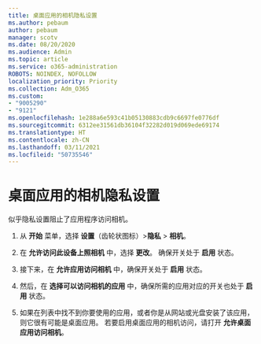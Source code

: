 ```yaml
---
title: 桌面应用的相机隐私设置
ms.author: pebaum
author: pebaum
manager: scotv
ms.date: 08/20/2020
ms.audience: Admin
ms.topic: article
ms.service: o365-administration
ROBOTS: NOINDEX, NOFOLLOW
localization_priority: Priority
ms.collection: Adm_O365
ms.custom:
- "9005290"
- "9121"
ms.openlocfilehash: 1e288a6e593c41b05130883cdb9c6697fe0776df
ms.sourcegitcommit: 6312ee31561db36104f32282d019d069ede69174
ms.translationtype: HT
ms.contentlocale: zh-CN
ms.lasthandoff: 03/11/2021
ms.locfileid: "50735546"
---
```

# <a name="camera-privacy-settings-for-desktop-apps"></a>桌面应用的相机隐私设置

似乎隐私设置阻止了应用程序访问相机。

1.  从 **开始** 菜单，选择 **设置**（齿轮状图标）>**隐私** > **相机**。

2.  在 **允许访问此设备上照相机** 中，选择 **更改**。 确保开关处于 **启用** 状态。

3.  接下来，在 **允许应用访问相机** 中，确保开关处于 **启用** 状态。

4.  然后，在 **选择可以访问相机的应用** 中，确保所需的应用对应的开关也处于 **启用** 状态。

5.  如果在列表中找不到你要使用的应用，或者你是从网站或光盘安装了该应用，则它很有可能是桌面应用。 若要启用桌面应用的相机访问，请打开 **允许桌面应用访问相机**。